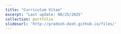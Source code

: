 ```yaml
---
title: "Curriculum Vitae"
excerpt: "Last update: 08/25/2025"
collection: portfolio 
slidesurl: 'http://pradosh-dash.github.io/files/' 
---
```


